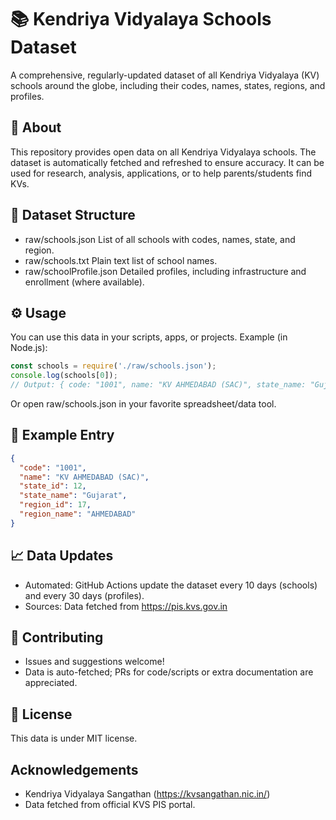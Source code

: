 📚 Kendriya Vidyalaya Schools Dataset
==================================

A comprehensive, regularly-updated dataset of all Kendriya Vidyalaya (KV) schools around the globe, including their codes, names, states, regions, and profiles.

📌 About
-----
This repository provides open data on all Kendriya Vidyalaya schools. The dataset is automatically fetched and refreshed to ensure accuracy. It can be used for research, analysis, applications, or to help parents/students find KVs.

📅 Dataset Structure
-----------------
- raw/schools.json      List of all schools with codes, names, state, and region.
- raw/schools.txt       Plain text list of school names.
- raw/schoolProfile.json  Detailed profiles, including infrastructure and enrollment (where available).

⚙ Usage
-----
You can use this data in your scripts, apps, or projects. Example (in Node.js):
```js
const schools = require('./raw/schools.json');
console.log(schools[0]);
// Output: { code: "1001", name: "KV AHMEDABAD (SAC)", state_name: "Gujarat", ... }
```

Or open raw/schools.json in your favorite spreadsheet/data tool.

📃 Example Entry
-------------
```JSON
{
  "code": "1001",
  "name": "KV AHMEDABAD (SAC)",
  "state_id": 12,
  "state_name": "Gujarat",
  "region_id": 17,
  "region_name": "AHMEDABAD"
}
```

📈 Data Updates
------------
- Automated: GitHub Actions update the dataset every 10 days (schools) and every 30 days (profiles).
- Sources: Data fetched from https://pis.kvs.gov.in

👋 Contributing
------------
- Issues and suggestions welcome!
- Data is auto-fetched; PRs for code/scripts or extra documentation are appreciated.

📃 License
-------
This data is under MIT license.

Acknowledgements
----------------
- Kendriya Vidyalaya Sangathan (https://kvsangathan.nic.in/)
- Data fetched from official KVS PIS portal.
